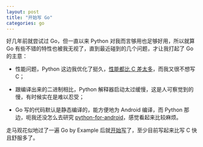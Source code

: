 ```yaml
---
layout: post
title: "开始写 Go"
categories: go
---
```


好几年前就尝试过 Go，但一直以来 Python 对我而言够用也足够好用，所以就算 Go 有些不错的特性也被我无视了，直到最近碰到的几个问题，才让我打起了 Go 的主意：

- 性能问题，Python 这边我优化了挺久，[性能都比 C 差太多](https://radaiming.github.io/python/2016/04/14/tcp-over-http.html)，而我又很不想写 C；

- 跟编译出来的二进制相比，Python 解释器启动太过缓慢，这是人可察觉到的慢，有时候实在是难以忍受；

- Go 写的代码默认是静态编译的，能方便地为 Android 编译，而 Python 那边，呃我还没怎么去研究 [python-for-android](https://python-for-android.readthedocs.org)，感觉看起来比较麻烦。

走马观花似地过了一遍 Go by Example 后就[开始写](https://github.com/radaiming/misc/blob/master/go/bt_search/btsow.go)了，至少目前写起来比写 C 快且舒服多了。